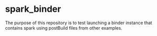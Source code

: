 # spark_binder


The purpose of this repository is to test launching a binder instance that contains spark using postBuild files from other examples. 
